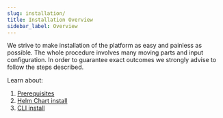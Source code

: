```yaml
---
slug: installation/
title: Installation Overview
sidebar_label: Overview
---
```


We strive to make installation of the platform as easy and painless as possible. The whole procedure involves many moving parts and input configuration. In order to guarantee exact outcomes we strongly advise to follow the steps described.

Learn about:

1. [Prerequisites](prerequisites)
2. [Helm Chart install](chart)
3. [CLI install](cli)
